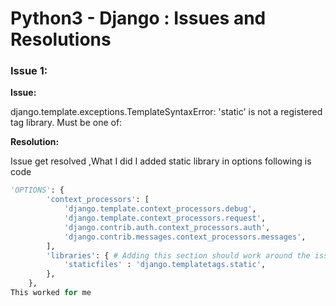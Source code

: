 # Python3 - Django : Issues and Resolutions

### Issue 1:
<b>Issue:</b>
<p>django.template.exceptions.TemplateSyntaxError: 'static' is not a registered tag library. Must be one of:
<p>
<b>Resolution:</b>
<p>Issue get resolved ,What I did I added static library in options following is code
        
```python
'OPTIONS': {
        'context_processors': [
            'django.template.context_processors.debug',
            'django.template.context_processors.request',
            'django.contrib.auth.context_processors.auth',
            'django.contrib.messages.context_processors.messages',
        ],
        'libraries': { # Adding this section should work around the issue.
            'staticfiles' : 'django.templatetags.static',
        },
    }, 
This worked for me
```
